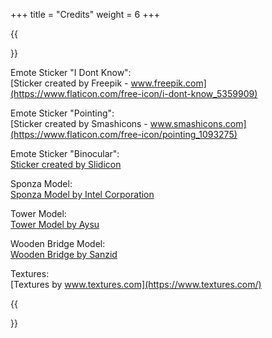 +++
title = "Credits"
weight = 6
+++

{{<section title="Credits">}}

Emote Sticker "I Dont Know":<br>
[Sticker created by Freepik - www.freepik.com](https://www.flaticon.com/free-icon/i-dont-know_5359909)

Emote Sticker "Pointing":<br>
[Sticker created by Smashicons - www.smashicons.com](https://www.flaticon.com/free-icon/pointing_1093275)

Emote Sticker "Binocular":<br>
[Sticker created by Slidicon](https://www.flaticon.com/premium-icon/binocular_3017188)

Sponza Model:<br>
[Sponza Model by Intel Corporation](https://www.intel.com/content/www/us/en/developer/topic-technology/graphics-research/samples.html)

Tower Model:<br>
[Tower Model by Aysu](https://sketchfab.com/3d-models/tower-36069bc569c94954b79823c1eaff1d19)

Wooden Bridge Model:<br>
[Wooden Bridge by Sanzid](https://sketchfab.com/3d-models/simple-wooden-bridge-58ddadfcfbfd418c8d65a7e13e8beaaf)

Textures:<br>
[Textures by www.textures.com](https://www.textures.com/)

{{</section >}}